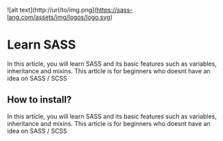 ![alt text](http://url/to/img.png](https://sass-lang.com/assets/img/logos/logo.svg)

# Learn SASS
In this article, you will learn SASS and its basic features such as variables, inheritance and mixins.
This article is for beginners who doesnt have an idea on SASS / SCSS


## How to install?
In this article, you will learn SASS and its basic features such as variables, inheritance and mixins.
This article is for beginners who doesnt have an idea on SASS / SCSS


